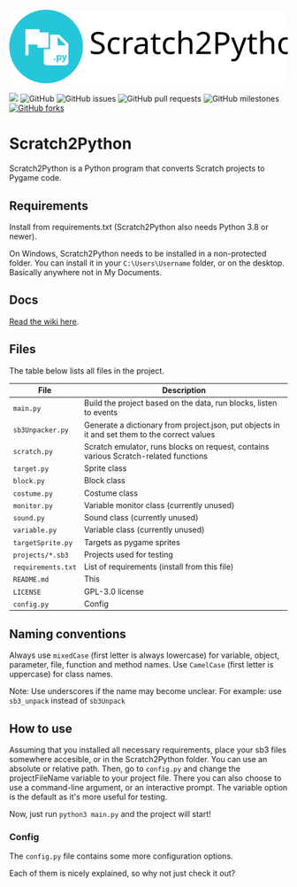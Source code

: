 
![Logo](s2p.svg)

<img src="https://img.shields.io/github/languages/top/Secret-chest/Scratch2Python?labelColor=546e7a&color=26c6da&logo=python&logoColor=26c6da&style=flat-square"> <img alt="GitHub" src="https://img.shields.io/github/license/Secret-chest/Scratch2Python?style=flat-square&labelColor=546e7a&color=ffa000"> <img alt="GitHub issues" src="https://img.shields.io/github/issues/Secret-chest/Scratch2Python?labelColor=546e7a&color=64dd17&logo=github&logoColor=ffffff&style=flat-square"> <img alt="GitHub pull requests" src="https://img.shields.io/github/issues-pr/Secret-chest/Scratch2Python?labelColor=546e7a&color=64dd17&logo=github&logoColor=ffffff&style=flat-square"> <img alt="GitHub milestones" src="https://img.shields.io/github/milestones/open/Secret-chest/Scratch2Python?labelColor=546e7a&color=64dd17&style=flat-square"><a href="https://github.com/Secret-chest/scratch2python/network"> <img alt="GitHub forks" src="https://img.shields.io/github/forks/Secret-chest/scratch2python?labelColor=546e7a&color=ffc107&logo=github&logoColor=ffffff&style=flat-square"></a>

# Scratch2Python
Scratch2Python is a Python program that converts Scratch projects to Pygame code.

## Requirements
Install from requirements.txt (Scratch2Python also needs Python 3.8 or newer).

On Windows, Scratch2Python needs to be installed in a non-protected folder.
You can install it in your `C:\Users\Username` folder, or on the desktop. Basically
anywhere not in My Documents.

## Docs
[Read the wiki here](https://github.com/Secret-chest/scratch2python/wiki).

## Files
The table below lists all files in the project.

| File               | Description                                                                                   |
|--------------------|-----------------------------------------------------------------------------------------------|
| `main.py`          | Build the project based on the data, run blocks, listen to events                             |
| `sb3Unpacker.py`   | Generate a dictionary from project.json, put objects in it and set them to the correct values |
| `scratch.py`       | Scratch emulator, runs blocks on request, contains various Scratch-related functions          |
| `target.py`        | Sprite class                                                                                  |
| `block.py`         | Block class                                                                                   |
| `costume.py`       | Costume class                                                                                 |
| `monitor.py`       | Variable monitor class (currently unused)                                                     | 
| `sound.py`         | Sound class (currently unused)                                                                |
| `variable.py`      | Variable class (currently unused)                                                             |
| `targetSprite.py`  | Targets as pygame sprites                                                                     |
| `projects/*.sb3`   | Projects used for testing                                                                     |
| `requirements.txt` | List of requirements (install from this file)                                                 |
| `README.md`        | This                                                                                          |
| `LICENSE`          | GPL-3.0 license                                                                               |
| `config.py`        | Config                                                                                        |

## Naming conventions
Always use `mixedCase` (first letter is always lowercase) for variable, object, parameter, file, function and method names.
Use `CamelCase` (first letter is uppercase) for class names.

Note: Use underscores if the name may become unclear. For example: use `sb3_unpack` instead of `sb3Unpack`

## How to use 
Assuming that you installed all necessary requirements, place your sb3 files somewhere accesible, or in the Scratch2Python folder. You can use an absolute or relative path.
Then, go to `config.py` and change the projectFileName variable to your project file.
There you can also choose to use a command-line argument, or an interactive prompt. The variable option is the default as it's more useful for testing.

Now, just run `python3 main.py` and the project will start!

### Config
The `config.py` file contains some more configuration options.

Each of them is nicely explained, so why not just check it out?
